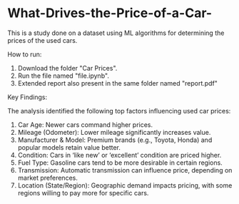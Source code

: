 # What-Drives-the-Price-of-a-Car-
This is a study done on a dataset using ML algorithms for determining the prices of the used cars.

How to run:

1) Download the folder "Car Prices".
2) Run the file named "file.ipynb".
3) Extended report also present in the same folder named "report.pdf"

Key Findings:

The analysis identified the following top factors influencing used car prices:
1. Car Age: Newer cars command higher prices.
2. Mileage (Odometer): Lower mileage significantly increases value.
3. Manufacturer & Model: Premium brands (e.g., Toyota, Honda) and popular models retain value better.
4. Condition: Cars in ‘like new’ or ‘excellent’ condition are priced higher.
5. Fuel Type: Gasoline cars tend to be more desirable in certain regions.
6. Transmission: Automatic transmission can influence price, depending on market preferences.
7. Location (State/Region): Geographic demand impacts pricing, with some regions willing to pay more for specific cars.
